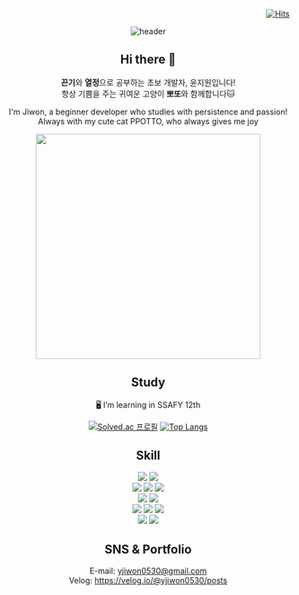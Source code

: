 <div align=center>	
  <div align=right>
    
[![Hits](https://hits.seeyoufarm.com/api/count/incr/badge.svg?url=https%3A%2F%2Fgithub.com%2Fgjbae1212%2Fhit-counter)](https://hits.seeyoufarm.com)   
  </div>
  
![header](https://capsule-render.vercel.app/api?type=waving&height=250&color=gradient&text=lovelyppotto&reversal=false&textBg=false&fontSize=60&fontAlign=69&fontAlignY=43&animation=fadeIn&rotate=0&descSize=2)

## Hi there 👋

**끈기**와 **열정**으로 공부하는 초보 개발자, 윤지원입니다!  
항상 기쁨을 주는 귀여운 고양이 **뽀또**와 함께합니다🐱  

I'm Jiwon, a beginner developer who studies with persistence and passion!  
Always with my cute cat PPOTTO, who always gives me joy  

<img src="https://ifh.cc/g/rhn4Aa.jpg" width="400" height="400" />

## Study
🖥 I’m learning in SSAFY 12th

  <div display=block>	
  
[![Solved.ac
프로필](http://mazassumnida.wtf/api/generate_badge?boj=yjiwon0530)](https://solved.ac/{yjiwon0530})   [![Top Langs](https://github-readme-stats.vercel.app/api/top-langs/?username=lovelyppotto)](https://github.com/anuraghazra/github-readme-stats)


## Skill
<img src="https://img.shields.io/badge/Python-3776AB?style=for-the-badge&logo=Python&logoColor=white">
<img src="https://img.shields.io/badge/django-092E20?style=flat-square&logo=django&logoColor=white"/> <br>

<img src="https://img.shields.io/badge/HTML5-E34F26?style=for-the-badge&logo=HTML5&logoColor=white">
<img src="https://img.shields.io/badge/CSS3-1572B6?style=for-the-badge&logo=CSS3&logoColor=white">
<img src="https://img.shields.io/badge/JavaScript-F7DF1E?style=for-the-badge&logo=JavaScript&logoColor=white"> <br>

<img src="https://img.shields.io/badge/java-007396?style=for-the-badge&logo=OpenJDK&logoColor=white">
<img src="https://img.shields.io/badge/springboot-6DB33F?style=for-the-badge&logo=springboot&logoColor=white"> <br>

<img src="https://img.shields.io/badge/React-61DAFB?style=flat-square&logo=React&logoColor=black"/>
<img src="https://img.shields.io/badge/Thymeleaf-005F0F?style=for-the-badge&logo=Thymeleaf&logoColor=white">
<img src="https://img.shields.io/badge/Selenium-43B02A?style=for-the-badge&logo=Selenium&logoColor=white"> <br>

<img src="https://img.shields.io/badge/GitHub-181717?style=flat-square&logo=GitHub&logoColor=white"/>
<img src="https://img.shields.io/badge/MySQL-4479A1?style=for-the-badge&logo=MySQL&logoColor=white"> 


## SNS & Portfolio
E-mail: yjiwon0530@gmail.com  
Velog: https://velog.io/@yjiwon0530/posts

  </div>
</div>
